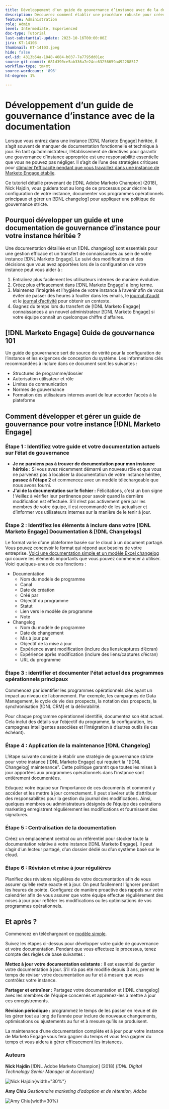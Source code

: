 ```yaml
---
title: Développement d’un guide de gouvernance d’instance avec de la documentation
description: Découvrez comment établir une procédure robuste pour créer et gérer la documentation et le fichier de modification pour votre instance de Marketo Engage. Cela permet non seulement de gagner du temps pour le partage des connaissances de votre équipe, mais également d’améliorer la santé et l’efficacité de votre instance.
feature: Administration
role: Admin
level: Intermediate, Experienced
doc-type: Tutorial
last-substantial-update: 2023-10-16T00:00:00Z
jira: KT-14103
thumbnail: KT-14103.jpeg
hide: false
exl-id: 4313b54a-1848-4684-b037-7a7795dd01ec
source-git-commit: 681d390ce5ab336a7e24cc63256659a492288517
workflow-type: tm+mt
source-wordcount: '896'
ht-degree: 1%

---
```


# Développement d’un guide de gouvernance d’instance avec de la documentation

Lorsque vous entrez dans une instance [!DNL Marketo Engage] héritée, il s’agit souvent de manquer de documentation fonctionnelle et technique à jour. En tant qu’administrateur, l’établissement de directives pour garantir une gouvernance d’instance appropriée est une responsabilité essentielle que vous ne pouvez pas négliger. Il s’agit de l’une des stratégies critiques pour [stimuler l’efficacité pendant que vous travaillez dans une instance de Marketo Engage établie](https://nation.marketo.com/t5/champion-program-blogs/3-tips-to-increase-your-efficiency-in-an-inherited-instance/ba-p/247582).

Ce tutoriel détaillé provenant de [!DNL Adobe Marketo Champion] (2018), Nick Hajdin, vous guidera tout au long de ce processus pour décrire la configuration de votre instance, documenter vos programmes opérationnels principaux et gérer un [!DNL changelog] pour appliquer une politique de gouvernance stricte.

## Pourquoi développer un guide et une documentation de gouvernance d’instance pour votre instance héritée ?

Une documentation détaillée et un [!DNL changelog] sont essentiels pour une gestion efficace et un transfert de connaissances au sein de votre instance [!DNL Marketo Engage]. Le suivi des modifications et des décisions que vous avez apportées lors de la configuration de votre instance peut vous aider à :

1. Entraînez plus facilement les utilisateurs internes de manière évolutive.
2. Créez plus efficacement dans [!DNL Marketo Engage] à long terme.
3. Maintenez l’intégrité et l’hygiène de votre instance à l’avenir afin de vous éviter de passer des heures à fouiller dans les emails, le [journal d’audit](https://experienceleague.adobe.com/docs/marketo/using/product-docs/administration/audit-trail/audit-trail-overview.html) et le [journal d’activité](https://experienceleague.adobe.com/docs/marketo/using/product-docs/core-marketo-concepts/smart-lists-and-static-lists/managing-people-in-smart-lists/locate-the-activity-log-for-a-person.html) pour obtenir un contexte.
4. Gagnez du temps lors du transfert de [!DNL Marketo Engage] connaissances à un nouvel administrateur [!DNL Marketo Engage] si votre équipe connaît un quelconque chiffre d&#39;affaires.

## [!DNL Marketo Engage] Guide de gouvernance 101

Un guide de gouvernance sert de source de vérité pour la configuration de l’instance et les exigences de conception du système. Les informations clés recommandées à inclure dans ce document sont les suivantes :

* Structures de programme/dossier
* Autorisation utilisateur et rôle
* Limites de communication
* Normes de gouvernance
* Formation des utilisateurs internes avant de leur accorder l’accès à la plateforme

## Comment développer et gérer un guide de gouvernance pour votre instance [!DNL Marketo Engage]

### Étape 1 : Identifiez votre guide et votre documentation actuels sur l’état de gouvernance

* **Je ne parviens pas à trouver de documentation pour mon instance héritée :** Si vous avez récemment démarré un nouveau rôle et que vous ne parvenez pas à localiser la documentation de votre instance héritée, **passez à l’étape 2** et commencez avec un modèle téléchargeable que nous avons fourni.
* **J&#39;ai de la documentation sur le fichier :** Félicitations, c&#39;est un bon signe ! Veillez à vérifier leur pertinence pour savoir quand la dernière modification est effectuée. S’il n’est pas activement géré par les membres de votre équipe, il est recommandé de les actualiser et d’informer vos utilisateurs internes sur la manière de le tenir à jour.

### Étape 2 : Identifiez les éléments à inclure dans votre [!DNL Marketo Engage] Documentation &amp; [!DNL Changelogs]

Le format varie d’une plateforme basée sur le cloud à un document partagé. Vous pouvez concevoir le format qui répond aux besoins de votre entreprise. [Voici une documentation simple et un modèle Excel changelog](/help/tutorial-inherited-instance/_assets/downloads/Adobe_Marketo_Engage_Inherited_Instance_Documentation-Changlog.xlsx) qui couvre les éléments importants que vous pouvez commencer à utiliser. Voici quelques-unes de ces fonctions :

* Documentation
   * Nom du modèle de programme
   * Canal
   * Date de création
   * Créé par
   * Objectif du programme
   * Statut
   * Lien vers le modèle de programme
   * Note
* Changelog
   * Nom du modèle de programme
   * Date de changement
   * Mis à jour par
   * Objectif de la mise à jour
   * Expérience avant modification (inclure des liens/captures d’écran)
   * Expérience après modification (inclure des liens/captures d’écran)
   * URL du programme

### Étape 3 : identifier et documenter l&#39;état actuel des programmes opérationnels principaux

Commencez par identifier les programmes opérationnels clés ayant un impact au niveau de l’abonnement. Par exemple, les campagnes de Data Management, le cycle de vie des prospects, la notation des prospects, la synchronisation [!DNL CRM] et la délivrabilité.

Pour chaque programme opérationnel identifié, documentez son état actuel. Cela inclut des détails sur l’objectif du programme, la configuration, les campagnes intelligentes associées et l’intégration à d’autres outils (le cas échéant).

### Étape 4 : Application de la maintenance [!DNL Changelog]

L’étape suivante consiste à établir une stratégie de gouvernance stricte pour votre instance [!DNL Marketo Engage] qui requiert la &quot;[!DNL Changelog] maintenance&quot;. Cette politique garantit que toutes les mises à jour apportées aux programmes opérationnels dans l’instance sont entièrement documentées.

Eduquez votre équipe sur l&#39;importance de ces documents et comment y accéder et les mettre à jour correctement. Il peut s’avérer utile d’attribuer des responsabilités pour la gestion du journal des modifications. Ainsi, quelques membres ou administrateurs désignés de l’équipe des opérations marketing enregistrent régulièrement les modifications et fournissent des signatures.

### Étape 5 : Centralisation de la documentation

Créez un emplacement central ou un référentiel pour stocker toute la documentation relative à votre instance [!DNL Marketo Engage]. Il peut s’agir d’un lecteur partagé, d’un dossier dédié ou d’un système basé sur le cloud.

### Étape 6 : Révision et mise à jour régulières

Planifiez des révisions régulières de votre documentation afin de vous assurer qu’elle reste exacte et à jour. On peut facilement l&#39;ignorer pendant les heures de pointe. Configurez de manière proactive des rappels sur votre calendrier afin de vous assurer que votre équipe effectue régulièrement des mises à jour pour refléter les modifications ou les optimisations de vos programmes opérationnels.

## Et après ?

Commencez en téléchargeant ce [modèle simple](/help/tutorial-inherited-instance/_assets/downloads/Adobe_Marketo_Engage_Inherited_Instance_Documentation-Changlog.xlsx).

Suivez les étapes ci-dessus pour développer votre guide de gouvernance et votre documentation. Pendant que vous effectuez le processus, tenez compte des règles de base suivantes :

**Mettez à jour votre documentation existante :**
Il est essentiel de garder votre documentation à jour. S’il n’a pas été modifié depuis 3 ans, prenez le temps de réviser votre documentation au fur et à mesure que vous contrôlez votre instance.

**Partager et entraîner :**
Partagez votre documentation et [!DNL changelog] avec les membres de l&#39;équipe concernés et apprenez-les à mettre à jour ces enregistrements.

**Révision périodique :** programmez le temps de les passer en revue et de les gérer tout au long de l’année pour inclure de nouveaux changements, optimisations ou ajustements au fur et à mesure qu’ils se produisent.

La maintenance d’une documentation complète et à jour pour votre instance de Marketo Engage vous fera gagner du temps et vous fera gagner du temps et vous aidera à gérer efficacement les instances.

### Auteurs

**Nick Hajdin**
[!DNL Adobe Marketo Champion] (2018)
*[!DNL Digital Technology Senior Manager at Accenture]*

![Nick Hajdin](/help/tutorial-inherited-instance/_assets/authors/Customer_Author_Nicholas_Hajdin.png){width="30%"}

**Amy Chiu**
*Gestionnaire marketing d’adoption et de rétention, Adobe*

![Amy Chiu](/help/tutorial-inherited-instance/_assets/authors/Adobe_Author_Amy_Chiu.png){width=30%}
